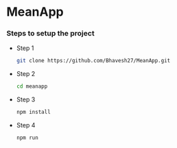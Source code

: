 # MeanApp

### Steps to setup the project

* Step 1
  ```bash
  git clone https://github.com/Bhavesh27/MeanApp.git
  ```
* Step 2
  ```bash
  cd meanapp
  ```
* Step 3
  ```bash
  npm install
  ```
* Step 4
  ```bash
  npm run
  ```


